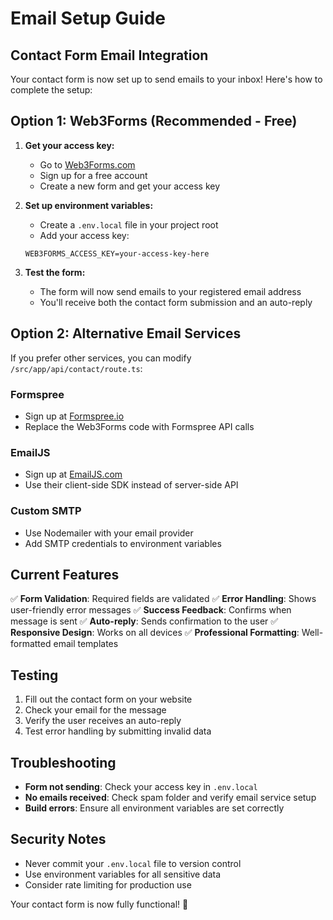 # Email Setup Guide

## Contact Form Email Integration

Your contact form is now set up to send emails to your inbox! Here's how to complete the setup:

## Option 1: Web3Forms (Recommended - Free)

1. **Get your access key:**
   - Go to [Web3Forms.com](https://web3forms.com/)
   - Sign up for a free account
   - Create a new form and get your access key

2. **Set up environment variables:**
   - Create a `.env.local` file in your project root
   - Add your access key:
   ```
   WEB3FORMS_ACCESS_KEY=your-access-key-here
   ```

3. **Test the form:**
   - The form will now send emails to your registered email address
   - You'll receive both the contact form submission and an auto-reply

## Option 2: Alternative Email Services

If you prefer other services, you can modify `/src/app/api/contact/route.ts`:

### Formspree
- Sign up at [Formspree.io](https://formspree.io/)
- Replace the Web3Forms code with Formspree API calls

### EmailJS
- Sign up at [EmailJS.com](https://www.emailjs.com/)
- Use their client-side SDK instead of server-side API

### Custom SMTP
- Use Nodemailer with your email provider
- Add SMTP credentials to environment variables

## Current Features

✅ **Form Validation**: Required fields are validated
✅ **Error Handling**: Shows user-friendly error messages
✅ **Success Feedback**: Confirms when message is sent
✅ **Auto-reply**: Sends confirmation to the user
✅ **Responsive Design**: Works on all devices
✅ **Professional Formatting**: Well-formatted email templates

## Testing

1. Fill out the contact form on your website
2. Check your email for the message
3. Verify the user receives an auto-reply
4. Test error handling by submitting invalid data

## Troubleshooting

- **Form not sending**: Check your access key in `.env.local`
- **No emails received**: Check spam folder and verify email service setup
- **Build errors**: Ensure all environment variables are set correctly

## Security Notes

- Never commit your `.env.local` file to version control
- Use environment variables for all sensitive data
- Consider rate limiting for production use

Your contact form is now fully functional! 🎉
